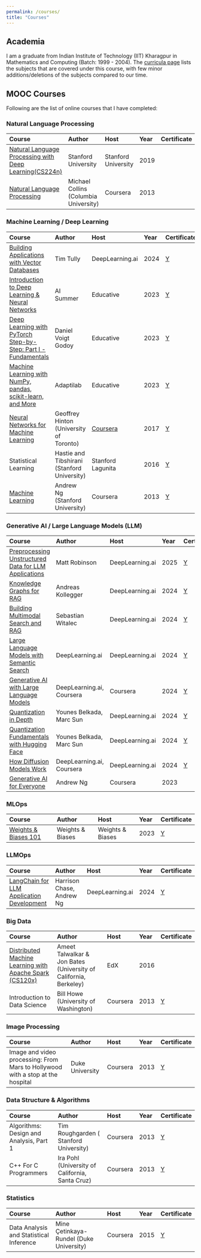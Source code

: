 ```yaml
---
permalink: /courses/
title: "Courses"
---
```


## Academia

I am a graduate from Indian Institute of Technology (IIT) Kharagpur in Mathematics and Computing (Batch: 1999 - 2004).
The [curricula page](https://erp.iitkgp.ac.in/ERPWebServices/curricula/CurriculaSubjectsList.jsp?stuType=UG&splCode=MA) lists the subjects that are covered under this course, with few minor additions/deletions of the subjects compared to our time.

## MOOC Courses

Following are the list of online courses that I have completed:

### Natural Language Processing

|Course        | Author         | Host    | Year | Certificate |
|:-------------|:---------------|:--------|:-----|:---|
|[Natural Language Processing with Deep Learning(CS224n)](https://github.com/kaushikacharya/Natural_Language_Processing_with_Deep_Learning_CS224n)|Stanford University|Stanford University|2019||
|[Natural Language Processing](https://github.com/kaushikacharya/course_programming_assignment/tree/master/Natural_Language_Processing_Michael_Collins)|Michael Collins (Columbia University)|Coursera|2013||

### Machine Learning / Deep Learning

|Course        | Author         | Host    | Year | Certificate |
|:-------------|:---------------|:--------|:-----|:---|
|[Building Applications with Vector Databases](https://github.com/kaushikacharya/Building_Applications_with_Vector_Databases)|Tim Tully|DeepLearning.ai|2024|[Y](https://learn.deeplearning.ai/accomplishments/972895d1-c421-4f50-b594-de679a292e4f?usp=sharing)|
|[Introduction to Deep Learning & Neural Networks](https://github.com/kaushikacharya/Introduction_to_Deep_Learning_and_Neural_Networks)|AI Summer|Educative|2023|[Y](/assets/certificates/Educative_Introduction_to_Deep_Learning_and_Neural_Networks.pdf)|
|[Deep Learning with PyTorch Step-by-Step: Part I - Fundamentals](https://github.com/kaushikacharya/course_programming_assignment/tree/master/Deep_Learning_Pytorch_Fundamentals_Educative)|Daniel Voigt Godoy|Educative|2023|[Y](/assets/certificates/Educative_Deep_Learning_with_PyTorch_Step-by-Step_Part_I_Fundamentals.pdf)|
|[Machine Learning with NumPy, pandas, scikit-learn, and More](https://github.com/kaushikacharya/course_programming_assignment/tree/master/Machine_Learning_with_NumPy_Pandas_Scikit-Learn_Educative)|Adaptilab|Educative|2023|[Y](/assets/certificates/Educative_%20Machine_Learning_with_NumPy_Pandas_Scikit-learn.pdf)|
|[Neural Networks for Machine Learning](https://github.com/kaushikacharya/Neural_Networks_for_Machine_Learning)|Geoffrey Hinton (University of Toronto)|[Coursera](/assets/certificates/coursera_grades.png)|2017|[Y](/assets/certificates/Neural_Networks_for_Machine_Learning_FinalGrade.png)|
|Statistical Learning|Hastie and Tibshirani (Stanford University)|Stanford Lagunita|2016|[Y](/assets/certificates/Stanford_Statement_Statistical_Learning.pdf)|
|[Machine Learning](https://github.com/kaushikacharya/ml_class_coursera)|Andrew Ng (Stanford University)|Coursera|2013|[Y](/assets/certificates/Coursera_Certificate_Machine_Learning.pdf)|

### Generative AI / Large Language Models (LLM)

|Course        | Author         | Host    | Year | Certificate |
|:-------------|:---------------|:--------|:-----|:---|
|[Preprocessing Unstructured Data for LLM Applications](https://github.com/kaushikacharya/Preprocessing_Unstructured_Data_for_LLM_Applications)|Matt Robinson|DeepLearning.ai|2025|[Y](https://learn.deeplearning.ai/accomplishments/ec2f7516-0344-4136-9468-fb64f24f103b)|
|[Knowledge Graphs for RAG](https://github.com/kaushikacharya/Knowledge_Graphs_for_RAG)|Andreas Kollegger|DeepLearning.ai|2024|[Y](https://learn.deeplearning.ai/accomplishments/0cd0725e-ec55-46a1-8979-afad3822f385)|
|[Building Multimodal Search and RAG](https://github.com/kaushikacharya/Building_Multimodal_Search_and_RAG)|Sebastian Witalec|DeepLearning.ai|2024|[Y](https://learn.deeplearning.ai/accomplishments/0a098c05-5a54-4c8d-9f3c-ea139b8b0ecb)|
|[Large Language Models with Semantic Search](https://github.com/kaushikacharya/LLM_with_Semantic_Search)|DeepLearning.ai|DeepLearning.ai|2024|[Y](https://learn.deeplearning.ai/accomplishments/017a6f9c-304e-4b3c-9f53-b12ddf82d2da?usp=sharing)|
|[Generative AI with Large Language Models](https://github.com/kaushikacharya/generative_ai_with_llm)|DeepLearning.ai, Coursera|Coursera|2024|[Y](/assets/certificates/Coursera_Certificate_Generative_AI_with_Large_Language_Models.pdf)|
|[Quantization in Depth](https://github.com/kaushikacharya/Quantization_in_Depth)|Younes Belkada, Marc Sun|DeepLearning.ai|2024|[Y](https://learn.deeplearning.ai/accomplishments/8a976d57-e3df-425b-85cc-40cb1e7cdd6e)|
|[Quantization Fundamentals with Hugging Face](https://github.com/kaushikacharya/Quantization_Fundamentals)|Younes Belkada, Marc Sun|DeepLearning.ai|2024|[Y](https://learn.deeplearning.ai/accomplishments/48bbc617-1250-41da-a570-ea8735733aff)|
|[How Diffusion Models Work](https://github.com/kaushikacharya/diffusion_models_deeplearning_ai)|DeepLearning.ai, Coursera|DeepLearning.ai|2024|[Y](https://learn.deeplearning.ai/accomplishments/796d16e3-5ff2-44f7-9569-08b5f3697a62?usp=sharing)|
|[Generative AI for Everyone](https://github.com/kaushikacharya/course_programming_assignment/tree/master/Generative_AI_for_Everyone)|Andrew Ng|Coursera|2023||

### MLOps

|Course        | Author         | Host    | Year | Certificate |
|:-------------|:---------------|:--------|:-----|:---|
|[Weights & Biases 101](https://github.com/kaushikacharya/weights_and_biases/blob/main/101/README.md)| Weights & Biases|Weights & Biases|2023|[Y](/assets/certificates/Weights_and_Biases_101.pdf)|

### LLMOps

|Course        | Author         | Host    | Year | Certificate |
|:-------------|:---------------|:--------|:-----|:---|
|[LangChain for LLM Application Development](https://github.com/kaushikacharya/LangChain_for_LLM_Application_Development)| Harrison Chase, Andrew Ng|DeepLearning.ai|2024|[Y](https://learn.deeplearning.ai/accomplishments/cc129a1b-3dc7-42ad-8c8f-de43558ed77a?usp=sharing)|

### Big Data

|Course        | Author         | Host    | Year | Certificate |
|:-------------|:---------------|:--------|:-----|:---|
|[Distributed Machine Learning with Apache Spark (CS120x)](https://github.com/kaushikacharya/Distributed_Machine_Learning_with_Apache_Spark_CS120x_edx)|Ameet Talwalkar & Jon Bates (University of California, Berkeley)|EdX|2016|
|Introduction to Data Science|Bill Howe (University of Washington)|Coursera|2013|[Y](/assets/certificates/Coursera_Certificate_Introduction_to_Data_Science.pdf)|

### Image Processing

|Course        | Author         | Host    | Year | Certificate |
|:-------------|:---------------|:--------|:-----|:---|
|Image and video processing: From Mars to Hollywood with a stop at the hospital|Duke University|Coursera|2013|[Y](/assets/certificates/Coursera_Certificate_Image_and_video_processing_From_Mars_to_Hollywood_with_a_stop_at_the_hospital.pdf)|

### Data Structure & Algorithms

|Course        | Author         | Host    | Year | Certificate |
|:-------------|:---------------|:--------|:-----|:---|
|Algorithms: Design and Analysis, Part 1|Tim Roughgarden ( Stanford University)|Coursera|2013|[Y](/assets/certificates/Coursera_Certificate_Algorithms_Design_and_Analysis_Part_1.pdf)|
|C++ For C Programmers|Ira Pohl (University of California, Santa Cruz)|Coursera|2013|[Y](/assets/certificates/Coursera_Certificate_C%2B%2B_For_C_Programmers.pdf)|

### Statistics

|Course        | Author         | Host    | Year | Certificate |
|:-------------|:---------------|:--------|:-----|:---|
|Data Analysis and Statistical Inference|Mine Çetinkaya-Rundel (Duke University)|Coursera|2015|[Y](/assets/certificates/Coursera_Certificate_Data_Analysis_and_Statistical_Inference.pdf)|
